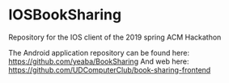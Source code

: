 # IOSBookSharing
Repository for the IOS client of the 2019 spring ACM Hackathon 

The Android application repository can be found here: https://github.com/yeaba/BookSharing
And web here: https://github.com/UDComputerClub/book-sharing-frontend
